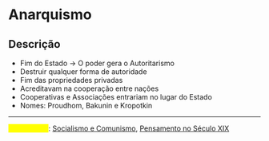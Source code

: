 # Anarquismo

## Descrição

* Fim do Estado -> O poder gera o Autoritarismo
* Destruir qualquer forma de autoridade
* Fim das propriedades privadas&#x20;
* Acreditavam na cooperação entre nações&#x20;
* Cooperativas e Associações entrariam no lugar do Estado
* &#x20;Nomes: Proudhom, Bakunin e Kropotkin

***

<mark style="color:yellow;">Ver também</mark>: [Socialismo e Comunismo](socialismo-e-comunismo.md), [Pensamento no Século XIX](./)
